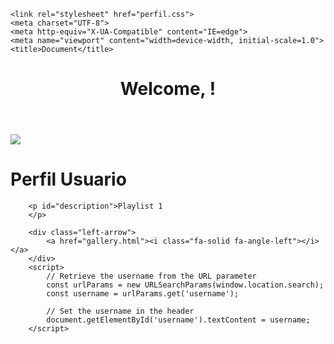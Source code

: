 <!DOCTYPE html>
<html lang="en">
<head>
    
    <link rel="stylesheet" href="perfil.css">
    <meta charset="UTF-8">
    <meta http-equiv="X-UA-Compatible" content="IE=edge">
    <meta name="viewport" content="width=device-width, initial-scale=1.0">
    <title>Document</title>
</head>
<body>
    <div class="home">
        <header>
            <h1>Welcome, <span id="username"></span>!</h1>
        </header>
        <img src="MovieGramLogo-modified (2).png">
        <h1 id="title">Perfil Usuario</h1>
        
        
        
        <p id="description">Playlist 1
        </p>

        <div class="left-arrow">
            <a href="gallery.html"><i class="fa-solid fa-angle-left"></i></a>
        </div>
        <script>
            // Retrieve the username from the URL parameter
            const urlParams = new URLSearchParams(window.location.search);
            const username = urlParams.get('username');
    
            // Set the username in the header
            document.getElementById('username').textContent = username;
        </script>

    
</body>
</html>
